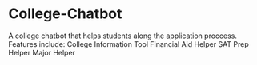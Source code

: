# College-Chatbot

A college chatbot that helps students along the application proccess. 
Features include:
College Information Tool
Financial Aid Helper
SAT Prep Helper
Major Helper
